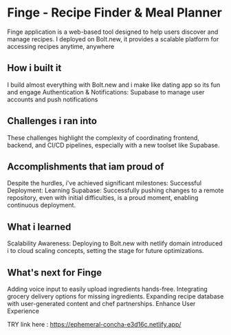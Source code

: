 # Finge - Recipe Finder & Meal Planner

Finge application is a web-based tool designed to help users discover and manage recipes. I deployed on Bolt.new, it provides a scalable platform for accessing recipes anytime, anywhere

## How i built it
I build almost everything with Bolt.new and i make like dating app so its fun and engage
Authentication & Notifications: Supabase to manage user accounts and push notifications

## Challenges i ran into
These challenges highlight the complexity of coordinating frontend, backend, and CI/CD pipelines, especially with a new toolset like Supabase. 

## Accomplishments that iam proud of
Despite the hurdles, i've achieved significant milestones: Successful Deployment: Learning Supabase: Successfully pushing changes to a remote repository, even with initial difficulties, is a proud moment, enabling continuous deployment.

## What i learned
Scalability Awareness: Deploying to Bolt.new with netlify domain introduced i to cloud scaling concepts, setting the stage for future optimizations.

## What's next for Finge
Adding voice input to easily upload ingredients hands-free.
Integrating grocery delivery options for missing ingredients.
Expanding recipe database with user-generated content and chef partnerships.
Enhance User Experience

TRY link here : https://ephemeral-concha-e3d16c.netlify.app/